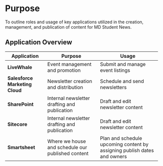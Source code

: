 
# Purpose 
To outline roles and usage of key applications utilized in the creation, management, and publication of content for MD Student News.


<h2>Application Overview</h2>
<table>
  <thead>
    <tr>
      <th>Application</th>
      <th>Purpose</th>
      <th>Usage</th>
    </tr>
  </thead>
  <tbody>
    <tr>
      <td><strong>LiveWhale</strong></td>
      <td>Event management and promotion</td>
      <td>Submit and manage event listings</td>
    </tr>
    <tr>
      <td><strong>Salesforce Marketing Cloud</strong></td>
      <td>Newsletter creation and distribution</td>
      <td>Schedule and send newsletters</td>
    </tr>
    <tr>
      <td><strong>SharePoint</strong></td>
      <td>Internal newsletter drafting and publication</td>
      <td>Draft and edit newsletter content</td>
    </tr>
    <tr>
      <td><strong>Sitecore</strong></td>
      <td>Internal newsletter drafting and publication</td>
      <td>Draft and edit newsletter content</td>
    </tr>
    <tr>
      <td><strong>Smartsheet</strong></td>
      <td>Where we house and schedule our published content</td>
      <td>Plan and schedule upcoming content by assigning publish dates and owners</td>
    </tr>
  </tbody>
</table>

